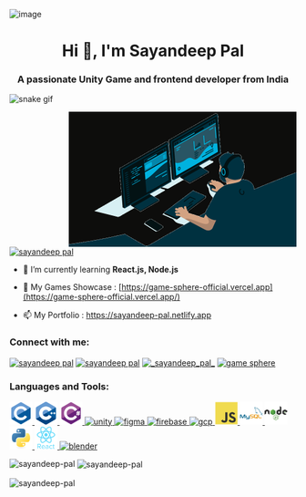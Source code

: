 ![image](https://github.com/user-attachments/assets/62f8818b-8fd5-49aa-ab00-bc8176cd393d)

<h1 align="center">Hi 👋, I'm Sayandeep Pal</h1>
<h3 align="center">A passionate Unity Game and frontend developer from India</h3>

![snake gif](https://github.com/YOUR_USERNAME/YOUR_USERNAME/blob/output/github-contribution-grid-snake.gif)

<img align="right" alt="coding" width="400" src="https://raw.githubusercontent.com/Potential17/Potential17/master/user%20(2).gif">




<p align="left"> <a href="https://x.com/SayandeepPal06" target="blank"><img src="https://img.shields.io/twitter/follow/sayandeep pal?logo=twitter&style=for-the-badge" alt="sayandeep pal" /></a> </p>

- 🌱 I’m currently learning **React.js, Node.js**

- 📝 My Games Showcase : [https://game-sphere-official.vercel.app](https://game-sphere-official.vercel.app/)

- 📫 My Portfolio : https://sayandeep-pal.netlify.app

<h3 align="left">Connect with me:</h3>
<p align="left">
<a href="https://x.com/SayandeepPal06" target="blank"><img align="center" src="https://raw.githubusercontent.com/rahuldkjain/github-profile-readme-generator/master/src/images/icons/Social/twitter.svg" alt="sayandeep pal" height="30" width="40" /></a>
<a href="https://www.linkedin.com/in/sayandeep-pal-273979282/" target="blank"><img align="center" src="https://raw.githubusercontent.com/rahuldkjain/github-profile-readme-generator/master/src/images/icons/Social/linked-in-alt.svg" alt="sayandeep pal" height="30" width="40" /></a>
<a href="https://instagram.com/_sayandeep_pal_" target="blank"><img align="center" src="https://raw.githubusercontent.com/rahuldkjain/github-profile-readme-generator/master/src/images/icons/Social/instagram.svg" alt="_sayandeep_pal_" height="30" width="40" /></a>
<a href="https://www.youtube.com/@sayandeeppal1045" target="blank"><img align="center" src="https://raw.githubusercontent.com/rahuldkjain/github-profile-readme-generator/master/src/images/icons/Social/youtube.svg" alt="game sphere" height="30" width="40" /></a>

</p>

<h3 align="left">Languages and Tools:</h3>
<p align="left"> <a href="https://www.cprogramming.com/" target="_blank" rel="noreferrer"> <img src="https://raw.githubusercontent.com/devicons/devicon/master/icons/c/c-original.svg" alt="c" width="40" height="40"/> </a> <a href="https://www.w3schools.com/cpp/" target="_blank" rel="noreferrer"> <img src="https://raw.githubusercontent.com/devicons/devicon/master/icons/cplusplus/cplusplus-original.svg" alt="cplusplus" width="40" height="40"/> </a> <a href="https://www.w3schools.com/cs/" target="_blank" rel="noreferrer"> <img src="https://raw.githubusercontent.com/devicons/devicon/master/icons/csharp/csharp-original.svg" alt="csharp" width="40" height="40"/> </a> <a href="https://unity.com/" target="_blank" rel="noreferrer"> <img src="https://www.vectorlogo.zone/logos/unity3d/unity3d-icon.svg" alt="unity" width="40" height="40"/> </a> <a href="https://www.figma.com/" target="_blank" rel="noreferrer"> <img src="https://www.vectorlogo.zone/logos/figma/figma-icon.svg" alt="figma" width="40" height="40"/> </a> <a href="https://firebase.google.com/" target="_blank" rel="noreferrer"> <img src="https://www.vectorlogo.zone/logos/firebase/firebase-icon.svg" alt="firebase" width="40" height="40"/> </a> <a href="https://cloud.google.com" target="_blank" rel="noreferrer"> <img src="https://www.vectorlogo.zone/logos/google_cloud/google_cloud-icon.svg" alt="gcp" width="40" height="40"/> </a> <a href="https://developer.mozilla.org/en-US/docs/Web/JavaScript" target="_blank" rel="noreferrer"> <img src="https://raw.githubusercontent.com/devicons/devicon/master/icons/javascript/javascript-original.svg" alt="javascript" width="40" height="40"/> </a> <a href="https://www.mysql.com/" target="_blank" rel="noreferrer"> <img src="https://raw.githubusercontent.com/devicons/devicon/master/icons/mysql/mysql-original-wordmark.svg" alt="mysql" width="40" height="40"/> </a> <a href="https://nodejs.org" target="_blank" rel="noreferrer"> <img src="https://raw.githubusercontent.com/devicons/devicon/master/icons/nodejs/nodejs-original-wordmark.svg" alt="nodejs" width="40" height="40"/> </a> <a href="https://www.python.org" target="_blank" rel="noreferrer"> <img src="https://raw.githubusercontent.com/devicons/devicon/master/icons/python/python-original.svg" alt="python" width="40" height="40"/> </a> <a href="https://reactjs.org/" target="_blank" rel="noreferrer"> <img src="https://raw.githubusercontent.com/devicons/devicon/master/icons/react/react-original-wordmark.svg" alt="react" width="40" height="40"/> </a>  <a href="https://www.blender.org/" target="_blank" rel="noreferrer"> <img src="https://download.blender.org/branding/community/blender_community_badge_white.svg" alt="blender" width="40" height="40"/> </a></p>

<p><img align="left" src="https://github-readme-stats.vercel.app/api/top-langs?username=sayandeep-pal&show_icons=true&locale=en&layout=compact" alt="sayandeep-pal" /></p>

<p>&nbsp;<img align="center" src="https://github-readme-stats.vercel.app/api?username=sayandeep-pal&show_icons=true&locale=en" alt="sayandeep-pal" /></p>

<p><img align="center" src="https://github-readme-streak-stats.herokuapp.com/?user=sayandeep-pal&" alt="sayandeep-pal" /></p>
